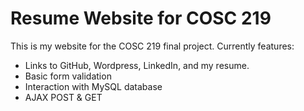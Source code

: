 # Resume Website for COSC 219

This is my website for the COSC 219 final project.
Currently features:
* Links to GitHub, Wordpress, LinkedIn, and my resume.
* Basic form validation
* Interaction with MySQL database
* AJAX POST & GET
